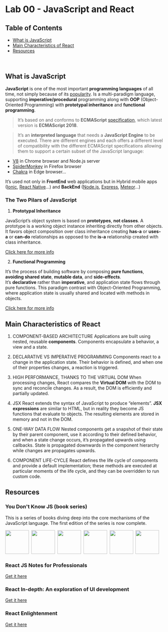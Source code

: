 
# Lab 00 - JavaScript and React

## Table of Contents

- [What is JavaScript](#what-is-javascript)
- [Main Characteristics of React](#main-characteristics-of-react)
- [Resources](#resources)

<br/>  

## What is JavaScript 

**JavaScript** is one of the most important **programming languages** of all time, not simply because of its [popularity](https://www.tiobe.com/tiobe-index). 
Is a multi-paradigm language, supporting **imperative/procedural** programming along with **OOP** (Object-Oriented Programming) with **prototypal inheritance** and **functional programming**.
 
>It’s based on and conforms to **ECMAScript** [specification](https://www.ecma-international.org/publications/files/ECMA-ST/Ecma-262.pdf), which latest version is **ECMAScript 2018**.

>It’s an **interpreted language** that needs a **JavaScript Engine** to be executed. There are different engines and each offers a different level of compatibility with the different ECMAScript specifications allowing them to support a certain subset of the JavaScript language:
* [V8](https://developers.google.com/v8/) in Chrome browser and Node.js server
* [SpiderMonkey](https://developer.mozilla.org/en-US/docs/Mozilla/Projects/SpiderMonkey) in Firefox browser
* [Chakra](https://github.com/Microsoft/ChakraCore) in Edge browser…

It’s used not only in **FrontEnd** web applications but in Hybrid mobile apps ([Ionic](https://ionicframework.com/), [React Native](http://www.reactnative.com/)...) and **BackEnd** ([Node.js](https://nodejs.org/), [Express](https://www.express.com/), [Meteor](https://www.meteor.com/)…)


### The Two Pilars of JavaScript

1. **Prototypal Inheritance**

JavaScript’s object system is based on **prototypes**, **not classes**. A prototype is a working object instance inheriting directly from other objects.
It favors object composition over class inheritance creating **has-a** or **uses-a** or **can-do** relationships as opposed to the **is-a** relationship created with class inheritance.

[Click here for more info](https://medium.com/javascript-scene/master-the-javascript-interview-what-s-the-difference-between-class-prototypal-inheritance-e4cd0a7562e9)


2. **Functional Programming**

It’s the process of building software by composing **pure functions**, **avoiding shared state**, **mutable data**, and **side-effects**. 
It’s **declarative** rather than **imperative**, and application state flows through pure functions. This paradigm contrast with Object-Oriented Programming, where application state is usually shared and located with methods in objects.

[Click here for more info](https://medium.com/javascript-scene/master-the-javascript-interview-what-is-functional-programming-7f218c68b3a0)


## Main Characteristics of React

1. COMPONENT-BASED ARCHITECTURE
    Applications are built using nested, reusable **components**. Components encapsulate a behavior, a view and a state.

2. DECLARATIVE VS IMPERATIVE PROGRAMMING
    Components react to a change in the application state. Their behavior is defined, and when one of their properties changes, a reaction is triggered.

3. HIGH PERFORMANCE, THANKS TO THE VIRTUAL DOM
    When processing changes, React compares the **Virtual DOM** with the DOM to sync and reconcile changes. As a result, the DOM is efficiently and partially updated.

4. JSX
    React extends the syntax of JavaScript to produce “elements”. **JSX expressions** are similar to HTML, but in reality they become JS functions that evaluate to objects. The resulting elements are stored in memory and not in the DOM.

5. ONE-WAY DATA FLOW
    Nested components get a snapshot of their state by their parent component, use it according to their defined behavior, and when a state change occurs, it’s propagated upwards using callbacks.
    State is propagated downwards in the component hierarchy while changes are propagates upwards.

6. COMPONENT LIFE-CYCLE
    React defines the life cycle of components and provide a default implementation; these methods are executed at particular moments of the life cycle, and they can be overridden to run custom code.


## Resources

### You Don't Know JS (book series)

This is a series of books diving deep into the core mechanisms of the JavaScript language. The first edition of the series is now complete.

<a href="http://www.ebooks.com/1993212/you-don-t-know-js-up-going/simpson-kyle/"><img src="up %26 going/cover.jpg" width="75"></a>&nbsp;
<a href="http://www.ebooks.com/1647631/you-don-t-know-js-scope-closures/simpson-kyle/"><img src="scope %26 closures/cover.jpg" width="75"></a>&nbsp;
<a href="http://www.ebooks.com/1734321/you-don-t-know-js-this-object-prototypes/simpson-kyle/"><img src="this %26 object prototypes/cover.jpg" width="75"></a>&nbsp;
<a href="http://www.ebooks.com/1935541/you-don-t-know-js-types-grammar/simpson-kyle/"><img src="types %26 grammar/cover.jpg" width="75"></a>&nbsp;
<a href="http://www.ebooks.com/1977375/you-don-t-know-js-async-performance/simpson-kyle/"><img src="async %26 performance/cover.jpg" width="75"></a>&nbsp;
<a href="http://www.ebooks.com/2481820/you-don-t-know-js-es6-beyond/simpson-kyle/"><img src="es6 %26 beyond/cover.jpg" width="75"></a>

### React JS Notes for Professionals
[Get it here](https://goalkicker.com/ReactJSBook/)

### React In-depth: An exploration of UI development 
[Get it here](https://www.gitbook.com/download/pdf/book/developmentarc/react-indepth)

### React Enlightenment
[Get it here](https://www.gitbook.com/download/pdf/book/frontendmasters/react-enlightenment)

